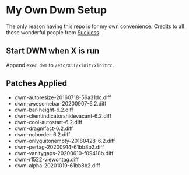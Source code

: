 # My Own Dwm Setup
The only reason having this repo is for my own convenience. Credits to all those wonderful people from [Suckless](https://suckless.org).

## Start DWM when X is run
Append `exec dwm` to `/etc/X11/xinit/xinitrc`.

## Patches Applied
* dwm-autoresize-20160718-56a31dc.diff
* dwm-awesomebar-20200907-6.2.diff
* dwm-bar-height-6.2.diff
* dwm-clientindicatorshidevacant-6.2.diff
* dwm-cool-autostart-6.2.diff
* dwm-dragmfact-6.2.diff
* dwm-noborder-6.2.diff
* dwm-onlyquitonempty-20180428-6.2.diff
* dwm-pertag-20200914-61bb8b2.diff
* dwm-vanitygaps-20200610-f09418b.diff
* dwm-r1522-viewontag.diff
* dwm-alpha-20201019-61bb8b2.diff
